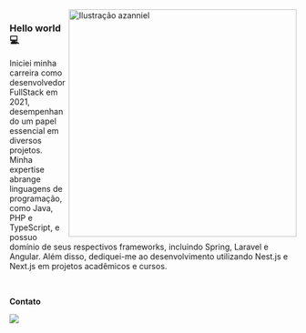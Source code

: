 <img src="./cute-astronaut-operating-laptop.gif" min-width="400" max-width="400" width="400" align="right" alt="Ilustração azanniel">

<h3>Hello world💻</h3>

<p align="left"> 
Iniciei minha carreira como desenvolvedor FullStack em 2021, desempenhando um papel essencial em diversos projetos. Minha expertise abrange linguagens de programação, como Java, PHP e TypeScript, e possuo domínio de seus respectivos frameworks, incluindo Spring, Laravel e Angular. Além disso, dediquei-me ao desenvolvimento utilizando Nest.js e Next.js em projetos acadêmicos e cursos.
</p>

<br>

<p align="left">
  <strong>Contato</strong>
</p>

<p align="left">
  <a href="https://www.linkedin.com/in/crist%C3%B3v%C3%A3o-augusto-vieira-de-freitas-261bb0180/" alt="Linkedin">
  <img src="https://img.shields.io/badge/LinkedIn-0077B5?style=for-the-badge&logo=linkedin&logoColor=white" /></a>
</p>  

